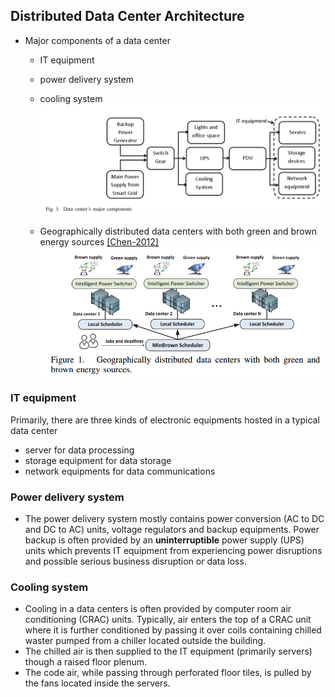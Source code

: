 ## Distributed Data Center Architecture


- Major components of a data center
  - IT equipment
  - power delivery system
  - cooling system
  ![](../fig/arch.PNG)
  
  - Geographically distributed data centers with both green and brown energy sources [[Chen-2012]](../../papers/ChenHT12-greenAware-geo-schedule.md)
  ![](../fig/geoDataCenter.PNG)

 ### IT equipment
 Primarily, there are three kinds of electronic equipments hosted in a typical data center
 - server for data processing
 - storage equipment for data storage
 - network equipments for data communications
 
 ### Power delivery system
 - The power delivery system mostly contains power conversion (AC to DC and DC to AC) units, voltage regulators and backup equipments. Power backup is often provided by an **uninterruptible** power supply (UPS) units which prevents IT equipment from experiencing power disruptions and possible serious business disruption or data loss.
 
 ### Cooling system
 - Cooling in a data centers is often provided by computer room air conditioning (CRAC) units. Typically, air enters the top of a CRAC unit where it is further conditioned by passing it over coils containing chilled waster pumped from a chiller located outside the building.
 - The chilled air is then supplied to the IT equipment (primarily servers) though a raised floor plenum. 
 - The code air,  while passing through perforated floor tiles, is pulled by the fans located inside the servers.
